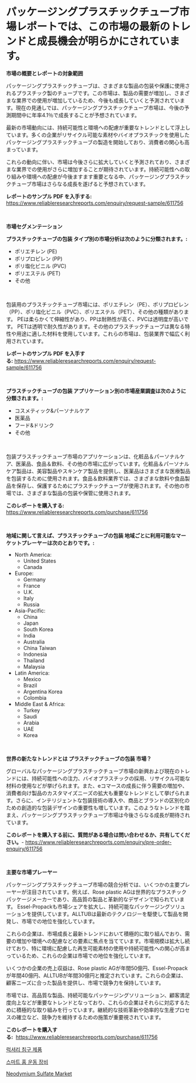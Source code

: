 <p><h1>パッケージングプラスチックチューブ市場レポートでは、この市場の最新のトレンドと成長機会が明らかにされています。</h1></p><p><strong>市場の概要とレポートの対象範囲</strong></p>
<p><p>パッケージングプラスチックチューブは、さまざまな製品の包装や保護に使用されるプラスチック製のチューブです。この市場は、製品の需要が増加し、さまざまな業界での使用が増加しているため、今後も成長していくと予測されています。現在の見通しでは、パッケージングプラスチックチューブ市場は、今後の予測期間中に年率4.1％で成長することが予想されています。</p><p>最新の市場動向には、持続可能性と環境への配慮が重要なトレンドとして浮上しています。多くの企業がリサイクル可能な素材やバイオプラスチックを使用したパッケージングプラスチックチューブの製造を開始しており、消費者の関心も高まっています。</p><p>これらの動向に伴い、市場は今後さらに拡大していくと予測されており、さまざまな業界での使用がさらに増加することが期待されています。持続可能性への取り組みや環境への配慮が今後ますます重要となる中、パッケージングプラスチックチューブ市場はさらなる成長を遂げると予想されています。</p></p>
<p><strong>レポートのサンプル PDF を入手する:</strong> <a href="https://www.reliableresearchreports.com/enquiry/request-sample/611756">https://www.reliableresearchreports.com/enquiry/request-sample/611756</a></p>
<p>&nbsp;</p>
<p><strong>市場セグメンテーション</strong></p>
<p><strong>プラスチックチューブの包装 タイプ別の市場分析は次のように分類されます。:</strong></p>
<p><ul><li>ポリエチレン (PE)</li><li>ポリプロピレン (PP)</li><li>ポリ塩化ビニル (PVC)</li><li>ポリエステル (PET)</li><li>その他</li></ul></p>
<p>&nbsp;</p>
<p><p>包装用のプラスチックチューブ市場には、ポリエチレン（PE）、ポリプロピレン（PP）、ポリ塩化ビニル（PVC）、ポリエステル（PET）、その他の種類があります。 PEは柔らかくて伸縮性があり、PPは耐熱性が高く、PVCは透明度が高いです。 PETは透明で耐久性があります。その他のプラスチックチューブは異なる特性や用途に適した材料を使用しています。これらの市場は、包装業界で幅広く利用されています。</p></p>
<p><strong>レポートのサンプル PDF を入手する:</strong>&nbsp;<a href="https://www.reliableresearchreports.com/enquiry/request-sample/611756">https://www.reliableresearchreports.com/enquiry/request-sample/611756</a></p>
<p>&nbsp;</p>
<p><strong> プラスチックチューブの包装 アプリケーション別の市場産業調査は次のように分類されます。:</strong></p>
<p><ul><li>コスメティック&パーソナルケア</li><li>医薬品</li><li>フード&ドリンク</li><li>その他</li></ul></p>
<p>&nbsp;</p>
<p><p>包装プラスチックチューブ市場のアプリケーションは、化粧品＆パーソナルケア、医薬品、食品＆飲料、その他の市場に広がっています。化粧品＆パーソナルケア製品は、美容製品やスキンケア製品を提供し、医薬品はさまざまな医療製品を包装するために使用されます。食品＆飲料業界では、さまざまな飲料や食品製品を保存し、保護するためにプラスチックチューブが使用されます。その他の市場では、さまざまな製品の包装や保管に使用されます。</p></p>
<p><strong>このレポートを購入する:</strong>&nbsp; <a href="https://www.reliableresearchreports.com/purchase/611756">https://www.reliableresearchreports.com/purchase/611756</a></p>
<p>&nbsp;</p>
<p><strong>地域に関して言えば、プラスチックチューブの包装 地域ごとに利用可能なマーケットプレーヤーは次のとおりです。:</strong></p>
<p><ul>
    <li>
        North America:
        <ul>
            <li>United States</li>
            <li>Canada</li>
        </ul>
    </li>
    <li>
        Europe:
        <ul>
            <li>Germany</li>
            <li>France</li>
            <li>U.K.</li>
            <li>Italy</li>
            <li>Russia</li>
        </ul>
    </li>
    <li>
        Asia-Pacific:
        <ul>
            <li>China</li>
            <li>Japan</li>
            <li>South Korea</li>
            <li>India</li>
            <li>Australia</li>
            <li>China Taiwan</li>
            <li>Indonesia</li>
            <li>Thailand</li>
            <li>Malaysia</li>
        </ul>
    </li>
    <li>
        Latin America:
        <ul>
            <li>Mexico</li>
            <li>Brazil</li>
            <li>Argentina Korea</li>
            <li>Colombia</li>
        </ul>
    </li>
    <li>
        Middle East & Africa:
        <ul>
            <li>Turkey</li>
            <li>Saudi</li>
            <li>Arabia</li>
            <li>UAE</li>
            <li>Korea</li>
        </ul>
    </li>
    </ul></p>
<p>&nbsp;</p>
<p><strong>世界の新たなトレンドとは プラスチックチューブの包装 市場？</strong></p>
<p><p>グローバルなパッケージングプラスチックチューブ市場の新興および現在のトレンドには、持続可能性への注力、バイオプラスチックの採用、リサイクル可能な材料の使用などが挙げられます。また、eコマースの成長に伴う需要の増加や、消費者向け製品のカスタマイズニーズの拡大も重要なトレンドとして挙げられます。さらに、インテリジェントな包装技術の導入や、商品とブランドの区別化のための創造的な包装デザインの重要性も増しています。このようなトレンドを踏まえ、パッケージングプラスチックチューブ市場は今後さらなる成長が期待されています。</p></p>
<p><strong>このレポートを購入する前に、質問がある場合は問い合わせるか、共有してください。</strong>- <a href="https://www.reliableresearchreports.com/enquiry/pre-order-enquiry/611756">https://www.reliableresearchreports.com/enquiry/pre-order-enquiry/611756</a></p>
<p>&nbsp;</p>
<p><strong>主要な市場プレーヤー</strong></p>
<p><p>パッケージングプラスチックチューブ市場の競合分析では、いくつかの主要プレーヤーが注目されています。例えば、Rose plastic AGは世界的なプラスチックパッケージメーカーであり、高品質の製品と革新的なデザインで知られています。 Essel-Propackも市場シェアを拡大し、持続可能なパッケージングソリューションを提供しています。ALLTUBは最新のテクノロジーを駆使して製品を開発し、市場での地位を強化しています。</p><p>これらの企業は、市場成長と最新トレンドにおいて積極的に取り組んでおり、需要の増加や環境への配慮などの要素に焦点を当てています。市場規模は拡大し続けており、特に環境に配慮した再生可能素材の使用や持続可能性への関心が高まっているため、これらの企業は市場での地位を強化しています。</p><p>いくつかの企業の売上収益は、Rose plastic AGが年間50億円、Essel-Propackが年間40億円、ALLTUBが年間30億円と推定されています。これらの企業は、顧客ニーズに合った製品を提供し、市場で競争力を保持しています。</p><p>市場では、高品質な製品、持続可能なパッケージングソリューション、顧客満足度向上などが重要なトレンドとなっており、これらの企業はそれらに対応するために積極的な取り組みを行っています。継続的な技術革新や効率的な生産プロセスの確立など、競争力を維持するための施策が重要視されています。</p></p>
<p><strong>このレポートを購入する:</strong>&nbsp;&nbsp;<a href="https://www.reliableresearchreports.com/purchase/611756">https://www.reliableresearchreports.com/purchase/611756</a></p>
<p><p><a href="https://github.com/CliftonFisher9067/Market-Research-Report-List-1/blob/main/583259215355.md">럭셔리 침구 제품</a></p><p><a href="https://github.com/fernandotryO5lson96765/Market-Research-Report-List-1/blob/main/755890015356.md">스마트 홈 운동 장비</a></p><p><a href="https://butternut-bug-553.notion.site/Neodymium-Sulfate-Market-Size-Focuses-on-Market-Dynamics-In-Depth-Analysis-and-Future-Projections-o-bfdaeec9712848a09f524c3185efd6bb">Neodymium Sulfate Market</a></p></p>
